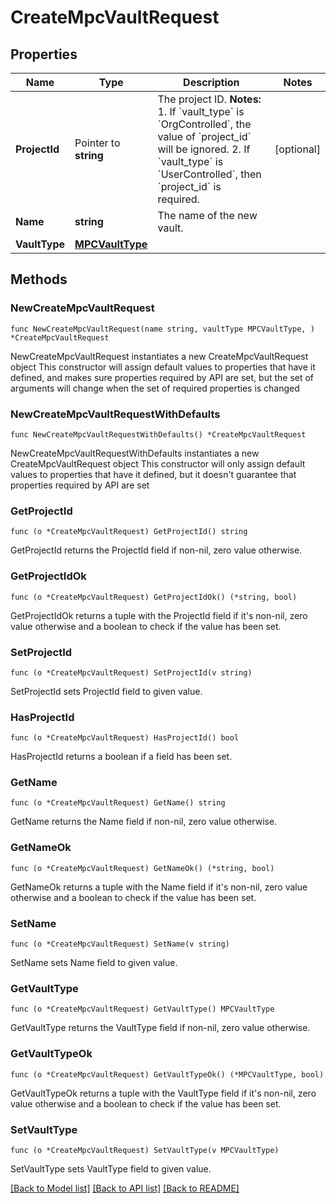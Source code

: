 # CreateMpcVaultRequest

## Properties

Name | Type | Description | Notes
------------ | ------------- | ------------- | -------------
**ProjectId** | Pointer to **string** | The project ID.  **Notes:** 1. If &#x60;vault_type&#x60; is &#x60;OrgControlled&#x60;, the value of &#x60;project_id&#x60; will be ignored. 2. If &#x60;vault_type&#x60; is &#x60;UserControlled&#x60;, then &#x60;project_id&#x60; is required.  | [optional] 
**Name** | **string** | The name of the new vault. | 
**VaultType** | [**MPCVaultType**](MPCVaultType.md) |  | 

## Methods

### NewCreateMpcVaultRequest

`func NewCreateMpcVaultRequest(name string, vaultType MPCVaultType, ) *CreateMpcVaultRequest`

NewCreateMpcVaultRequest instantiates a new CreateMpcVaultRequest object
This constructor will assign default values to properties that have it defined,
and makes sure properties required by API are set, but the set of arguments
will change when the set of required properties is changed

### NewCreateMpcVaultRequestWithDefaults

`func NewCreateMpcVaultRequestWithDefaults() *CreateMpcVaultRequest`

NewCreateMpcVaultRequestWithDefaults instantiates a new CreateMpcVaultRequest object
This constructor will only assign default values to properties that have it defined,
but it doesn't guarantee that properties required by API are set

### GetProjectId

`func (o *CreateMpcVaultRequest) GetProjectId() string`

GetProjectId returns the ProjectId field if non-nil, zero value otherwise.

### GetProjectIdOk

`func (o *CreateMpcVaultRequest) GetProjectIdOk() (*string, bool)`

GetProjectIdOk returns a tuple with the ProjectId field if it's non-nil, zero value otherwise
and a boolean to check if the value has been set.

### SetProjectId

`func (o *CreateMpcVaultRequest) SetProjectId(v string)`

SetProjectId sets ProjectId field to given value.

### HasProjectId

`func (o *CreateMpcVaultRequest) HasProjectId() bool`

HasProjectId returns a boolean if a field has been set.

### GetName

`func (o *CreateMpcVaultRequest) GetName() string`

GetName returns the Name field if non-nil, zero value otherwise.

### GetNameOk

`func (o *CreateMpcVaultRequest) GetNameOk() (*string, bool)`

GetNameOk returns a tuple with the Name field if it's non-nil, zero value otherwise
and a boolean to check if the value has been set.

### SetName

`func (o *CreateMpcVaultRequest) SetName(v string)`

SetName sets Name field to given value.


### GetVaultType

`func (o *CreateMpcVaultRequest) GetVaultType() MPCVaultType`

GetVaultType returns the VaultType field if non-nil, zero value otherwise.

### GetVaultTypeOk

`func (o *CreateMpcVaultRequest) GetVaultTypeOk() (*MPCVaultType, bool)`

GetVaultTypeOk returns a tuple with the VaultType field if it's non-nil, zero value otherwise
and a boolean to check if the value has been set.

### SetVaultType

`func (o *CreateMpcVaultRequest) SetVaultType(v MPCVaultType)`

SetVaultType sets VaultType field to given value.



[[Back to Model list]](../README.md#documentation-for-models) [[Back to API list]](../README.md#documentation-for-api-endpoints) [[Back to README]](../README.md)


